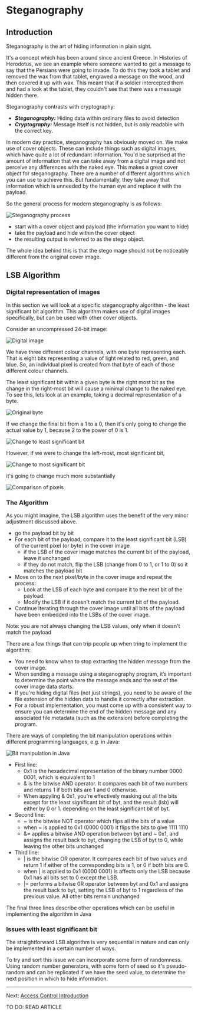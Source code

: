 # Steganography

## Introduction

Steganography is the art of hiding information in plain sight.

It's a concept which has been around since ancient Greece. In Histories of Herodotus, we see an example where someone wanted to get a message to say that the Persians were going to invade. To do this they took a tablet and removed the wax from that tablet, engraved a message on the wood, and then covered it up with wax. This meant that if a soldier intercepted them and had a look at the tablet, they couldn't see that there was a message hidden there.

Steganography contrasts with cryptography:

* ***Steganography:*** Hiding data within ordinary files to avoid detection
* ***Cryptography:*** Message itself is not hidden, but is only readable with the correct key.

In modern day practice, steganography has obviously moved on. We make use of cover objects. These can include things such as digital images, which have quite a lot of redundant information. You'd be surprised at the amount of information that we can take away from a digital image and not perceive any differences with the naked eye. This makes a great cover object for steganography. There are a number of different algorithms which you can use to achieve this. But fundamentally, they take away that information which is unneeded by the human eye and replace it with the payload. 

So the general process for modern steganography is as follows:

![Steganography process](./images/Steganography_process.png)

* start with a cover object and payload (the information you want to hide)
* take the payload and hide within the cover object
* the resulting output is referred to as the stego object.

The whole idea behind this is that the stego mage should not be noticeably different from the original cover image.

## LSB Algorithm

### Digital representation of images

In this section we will look at a specific steganography algorithm - the least significant bit algorithm. This algorithm makes use of digital images specifically, but can be used with other cover objects.

Consider an uncompressed 24-bit image:

![Digital image](./images/Digital_image.png)

We have three different colour channels, with one byte representing each. That is eight bits representing a value of light related to red, green, and blue. So, an individual pixel is created from that byte of each of those different colour channels.

The least significant bit within a given byte is the right most bit as the change in the right-most bit will cause a minimal change to the naked eye. To see this, lets look at an example, taking a decimal representation of a byte. 

![Original byte](./images/Original_byte.png)

If we change the final bit from a $1$ to a $0$, then it's only going to change the actual value by $1$, because $2$ to the power of $0$ is 1.

![Change to least significant bit](./images/Change_in_least_significant_bit.png)

However, if we were to change the left-most, most significant bit, 

![Change to most significant bit](./images/Change_in_most_significant_bit.png)

it's going to change much more substantially

![Comparison of pixels](./images/Comparison_of_pixels.png)

### The Algorithm

As you might imagine, the LSB algorithm uses the benefit of the very minor adjustment discussed above.

* go the payload bit by bit
* For each bit of the payload, compare it to the least significant bit (LSB) of the current pixel (or byte) in the cover image
    * if the LSB of the cover image matches the current bit of the payload, leave it unchanged
    * if they do not match, flip the LSB (change from $0$ to $1$, or $1$ to $0$) so it matches the payload bit
* Move on to the next pixel/byte in the cover image and repeat the process:
    * Look at the LSB of each byte and compare it to the next bit of the payload.
    * Modify the LSB if it doesn't match the current bit of the payload.
* Continue iterating through the cover image until all bits of the payload have been embedded into the LSBs of the cover image.

Note: you are not always changing the LSB values, only when it doesn't match the payload

There are a few things that can trip people up when tring to implement the algorithm:

* You need to know when to stop extracting the hidden message from the cover image.
* When sending a message using a steganography program, it’s important to determine the point where the message ends and the rest of the cover image data starts.
* If you're hiding digital files (not just strings), you need to be aware of the file extension of the hidden data to handle it correctly after extraction.
* For a robust implementation, you must come up with a consistent way to ensure you can determine the end of the hidden message and any associated file metadata (such as the extension) before completing the program.

There are ways of completing the bit manipulation operations within different programming languages, e.g. in Java:

![Bit manipulation in Java](./images/Bit_manipulation_in_Java.png)

* First line:
    * 0x1 is the hexadecimal representation of the binary number 0000 0001, which is equivalent to 1
    * & is the bitwise AND operator. It compares each bit of two numbers and returns 1 if both bits are 1 and 0 otherwise.
    * When appyling & 0x1, you're effectively masking out all the bits except for the least significant bit of byt, and the result (lsb) will either by 0 or 1. depending on the least significant bit of byt.
* Second line:
    * ~ is the bitwise NOT operator which flips all the bits of a value
    * when ~ is applied to 0x1 (0000 0001) it flips the bits to give 1111 1110
    * &= applies a bitwise AND operation between byt and ~ 0x1, and assigns the result back to byt, changing the LSB of byt to 0, while leaving the other bits unchanged
* Third line:
    * | is the bitwise OR operator. It compares each bit of two values and return 1 if either of the corresponding bits is 1, or 0 if both bits are 0.
    * when | is applied to 0x1 (0000 0001) is affects only the LSB because 0x1 has all bits set to 0 except the LSB.
    * |= performs a bitwise 0R operator between byt and 0x1 and assigns the result back to byt, setting the LSB of byt to 1 regardless of the previous value. All other bits remain unchanged

The final three lines describe other operations which can be useful in implementing the algorithm in Java

### Issues with least significant bit

The straightforward LSB algorithm is very sequential in nature and can only be implemented in a certain number of ways. 

To try and sort this issue we can incorporate some form of randomness. Using random number generators, with some form of seed so it's pseudo-random and can be replicated if we have the seed value, to determine the next position in which to hide information.

---

Next: [Access Control Introduction](Week_4/My_notes/Access_Control_Introduction.md)

TO DO: READ ARTICLE